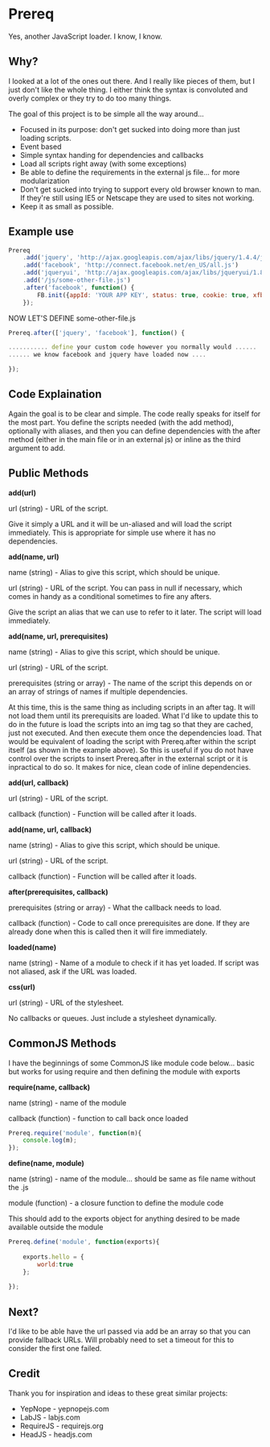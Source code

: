 Prereq
=============

Yes, another JavaScript loader. I know, I know.

Why?
-------

I looked at a lot of the ones out there. And I really like pieces of them, but I just don't like the whole thing. I either
think the syntax is convoluted and overly complex or they try to do too many things.

The goal of this project is to be simple all the way around...

* Focused in its purpose: don't get sucked into doing more than just loading scripts.
* Event based
* Simple syntax handing for dependencies and callbacks
* Load all scripts right away (with some exceptions)
* Be able to define the requirements in the external js file... for more modularization
* Don't get sucked into trying to support every old browser known to man. If they're still using IE5 or Netscape they are used to sites not working.
* Keep it as small as possible.

Example use
-------

```javascript
Prereq
	.add('jquery', 'http://ajax.googleapis.com/ajax/libs/jquery/1.4.4/jquery.min.js')
	.add('facebook', 'http://connect.facebook.net/en_US/all.js')
	.add('jqueryui', 'http://ajax.googleapis.com/ajax/libs/jqueryui/1.8.13/jquery-ui.min.js', 'jquery')
	.add('/js/some-other-file.js')
	.after('facebook', function() {
		FB.init({appId: 'YOUR APP KEY', status: true, cookie: true, xfbml: true});
	});
```

NOW LET'S DEFINE some-other-file.js

```javascript
Prereq.after(['jquery', 'facebook'], function() {

........... define your custom code however you normally would ......
...... we know facebook and jquery have loaded now ....

});
```

Code Explaination
-------

Again the goal is to be clear and simple. The code really speaks for itself for the most part. You define the scripts needed (with the add method),
optionally with aliases, and then you can define dependencies with the after method (either in the main file or in an external js) or inline as
the third argument to add.

Public Methods
-------

**add(url)**

url (string) - URL of the script.

Give it simply a URL and it will be un-aliased and will load the script immediately. This is appropriate for simple use where it has no dependencies.

**add(name, url)**

name (string) - Alias to give this script, which should be unique.

url (string) - URL of the script. You can pass in null if necessary, which comes in handy as a conditional sometimes to fire any afters.

Give the script an alias that we can use to refer to it later. The script will load immediately.

**add(name, url, prerequisites)**

name (string) - Alias to give this script, which should be unique.

url (string) - URL of the script.

prerequisites (string or array) - The name of the script this depends on or an array of strings of names if multiple dependencies.

At this time, this is the same thing as including scripts in an after tag. It will not load them until its prerequisits are loaded. What I'd like to update this
to do in the future is load the scripts into an img tag so that they are cached, just not executed. And then execute them once the dependencies load. That would
be equivalent of loading the script with Prereq.after within the script itself (as shown in the example above). So this is useful if you do not have control
over the scripts to insert Prereq.after in the external script or it is inpractical to do so. It makes for nice, clean code of inline dependencies.

**add(url, callback)**

url (string) - URL of the script.

callback (function) - Function will be called after it loads.

**add(name, url, callback)**

name (string) - Alias to give this script, which should be unique.

url (string) - URL of the script.

callback (function) - Function will be called after it loads.

**after(prerequisites, callback)**

prerequisites (string or array) - What the callback needs to load.

callback (function) - Code to call once prerequisites are done. If they are already done when this is called then it will fire immediately.

**loaded(name)**

name (string) - Name of a module to check if it has yet loaded. If script was not aliased, ask if the URL was loaded.

**css(url)**

url (string) - URL of the stylesheet.

No callbacks or queues. Just include a stylesheet dynamically.

CommonJS Methods
-------

I have the beginnings of some CommonJS like module code below... basic but works for using require and then defining the module with exports

**require(name, callback)**

name (string) - name of the module

callback (function) - function to call back once loaded


```javascript
Prereq.require('module', function(m){
	console.log(m);
});
```

**define(name, module)**

name (string) - name of the module... should be same as file name without the .js

module (function) - a closure function to define the module code

This should add to the exports object for anything desired to be made available outside the module

```javascript
Prereq.define('module', function(exports){
	
	exports.hello = {
		world:true
	};
	
});
```

Next?
-------

I'd like to be able have the url passed via add be an array so that you can provide fallback URLs. Will probably need to set a timeout for this to consider the first one failed.

Credit
-------

Thank you for inspiration and ideas to these great similar projects:

* YepNope - yepnopejs.com
* LabJS - labjs.com
* RequireJS - requirejs.org
* HeadJS - headjs.com

